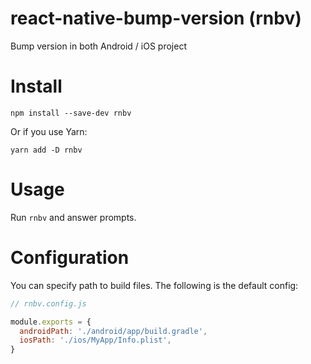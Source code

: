 # react-native-bump-version (rnbv)

Bump version in both Android / iOS project

# Install

```
npm install --save-dev rnbv
```

Or if you use Yarn:

```
yarn add -D rnbv
```

# Usage

Run `rnbv` and answer prompts.

# Configuration

You can specify path to build files. The following is the default config:

```javascript
// rnbv.config.js

module.exports = {
  androidPath: './android/app/build.gradle',
  iosPath: './ios/MyApp/Info.plist',
}
```
